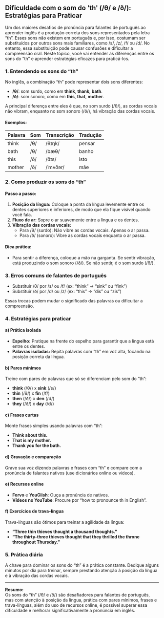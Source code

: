 
## Dificuldade com o som do 'th' (/θ/ e /ð/): Estratégias para Praticar

Um dos maiores desafios de pronúncia para falantes de português ao aprender inglês é a produção correta dos sons representados pela letra “th”. Esses sons não existem em português e, por isso, costumam ser substituídos por outros sons mais familiares, como /s/, /z/, /f/ ou /d/. No entanto, essa substituição pode causar confusões e dificultar a compreensão oral. Neste tópico, você vai entender as diferenças entre os sons do “th” e aprender estratégias eficazes para praticá-los.

### 1. Entendendo os sons do “th”

No inglês, a combinação “th” pode representar dois sons diferentes:

- **/θ/**: som surdo, como em **think**, **thank**, **bath**.
- **/ð/**: som sonoro, como em **this**, **that**, **mother**.

A principal diferença entre eles é que, no som surdo (/θ/), as cordas vocais não vibram, enquanto no som sonoro (/ð/), há vibração das cordas vocais.

#### Exemplos:

| Palavra   | Som | Transcrição | Tradução |
|-----------|-----|-------------|----------|
| think     | /θ/ | /θɪŋk/      | pensar   |
| bath      | /θ/ | /bæθ/       | banho    |
| this      | /ð/ | /ðɪs/       | isto     |
| mother    | /ð/ | /ˈmʌðər/    | mãe      |

### 2. Como produzir os sons do “th”

#### Passo a passo:

1. **Posição da língua:** Coloque a ponta da língua levemente entre os dentes superiores e inferiores, de modo que ela fique visível quando você fala.
2. **Fluxo de ar:** Sopre o ar suavemente entre a língua e os dentes.
3. **Vibração das cordas vocais:**
   - Para /θ/ (surdo): Não vibre as cordas vocais. Apenas o ar passa.
   - Para /ð/ (sonoro): Vibre as cordas vocais enquanto o ar passa.

#### Dica prática:
- Para sentir a diferença, coloque a mão na garganta. Se sentir vibração, está produzindo o som sonoro (/ð/). Se não sentir, é o som surdo (/θ/).

### 3. Erros comuns de falantes de português

- Substituir /θ/ por /s/ ou /f/ (ex: “think” → “sink” ou “fink”)
- Substituir /ð/ por /d/ ou /z/ (ex: “this” → “dis” ou “zis”)

Essas trocas podem mudar o significado das palavras ou dificultar a compreensão.

### 4. Estratégias para praticar

#### a) Prática isolada

- **Espelho:** Pratique na frente do espelho para garantir que a língua está entre os dentes.
- **Palavras isoladas:** Repita palavras com “th” em voz alta, focando na posição correta da língua.

#### b) Pares mínimos

Treine com pares de palavras que só se diferenciam pelo som do “th”:

- **think** (/θ/) x **sink** (/s/)
- **thin** (/θ/) x **fin** (/f/)
- **then** (/ð/) x **den** (/d/)
- **they** (/ð/) x **day** (/d/)

#### c) Frases curtas

Monte frases simples usando palavras com “th”:

- **Think about this.**
- **That is my mother.**
- **Thank you for the bath.**

#### d) Gravação e comparação

Grave sua voz dizendo palavras e frases com “th” e compare com a pronúncia de falantes nativos (use dicionários online ou vídeos).

#### e) Recursos online

- **Forvo** e **YouGlish**: Ouça a pronúncia de nativos.
- **Vídeos no YouTube**: Procure por “how to pronounce th in English”.

#### f) Exercícios de trava-língua

Trava-línguas são ótimos para treinar a agilidade da língua:

- **“Three thin thieves thought a thousand thoughts.”**
- **“The thirty-three thieves thought that they thrilled the throne throughout Thursday.”**

### 5. Prática diária

A chave para dominar os sons do “th” é a prática constante. Dedique alguns minutos por dia para treinar, sempre prestando atenção à posição da língua e à vibração das cordas vocais.

---

**Resumo:**  
Os sons do “th” (/θ/ e /ð/) são desafiadores para falantes de português, mas com atenção à posição da língua, prática com pares mínimos, frases e trava-línguas, além do uso de recursos online, é possível superar essa dificuldade e melhorar significativamente a pronúncia em inglês.
```
